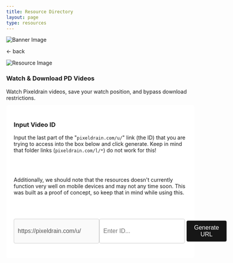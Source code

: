 ```yaml
---
title: Resource Directory
layout: page
type: resources
---
```

<style>
    hr.has-background-black {
        display: none;
    }

    h1.title {
        display: none;
    }
</style>
<link rel="stylesheet" href="https://api.scyted.tv/wave-development/dashboard/scytedtv-resources.css">
<link rel="stylesheet" href="https://api.scyted.tv/wave-development/dashboard/mobile-lock.css">
<body>

<!-- <div class="mobile-error">
  <div id="error-message" style="color: red;">
    ScytedTV Resources isn't currently available to mobile users at this time.
  </div>
</div> -->

<div class="banner">
    <img src="https://cdn.scyted.tv/website-assets/resource-portal/banner.jpg" alt="Banner Image" class="banner-image">
  </div>

<div class="resource-container">
  
  <div class="resource-wrapper">
  
  <div class="resource-back" onclick="backButton()"><p>← back</p></div>

  <div class="resource-info-box">
    <img src="https://cdn.scyted.tv/website-assets/resource-portal/logos/pixeldrain.jpg" alt="Resource Image" class="resource-image">
    <h3>Watch & Download PD Videos</h3>
    Watch Pixeldrain videos, save your watch position, and bypass download restrictions.<br>
  </div>
  
  </div>
  
<div class="resource-box">

  <div id="login-container" class="login-container">
  </div>

  <style>
    .user-info-box {
        flex: 1;
        padding: 20px;
        background-color: #fff;
        border-radius: 8px;
        margin-top: 10px;
        text-align: left;
    }
    .input-group {
    display: flex;
    margin-bottom: 20px;
  }
  .input-group input[type="text"] {
    flex: 1;
    padding: 10px;
    border: 1px solid #ccc;
    border-radius: 4px;
    font-size: 16px;
  }
  .input-group button {
    padding: 10px 20px;
    background-color: #161616;
    color: white;
    border: none;
    border-radius: 4px;
    cursor: pointer;
    font-size: 16px;
    margin: 5px;
  }
  .input-group button:hover {
    background-color: #45a049;
  }
  #error {
    color: red;
    margin-top: 10px;
  }
    </style>
<div class="container">

<div id="error"></div>

<div class="user-info-box" id="userInfoBox">

<h3>Input Video ID</h3>

Input the last part of the "<code>pixeldrain.com/u/</code>" link (the ID) that you are trying to access into the box below and click generate. Keep in mind that folder links (<code>pixeldrain.com/l/*</code>) do not work for this!

<br><br>

Additionally, we should note that the resources doesn't currently function very well on mobile devices and may not any time soon. This was built as a proof of concept, so keep that in mind while using this.

<br><br>
  
  <div class="input-group">
    <input type="text" id="urlInput" value="https://pixeldrain.com/u/" disabled>
    <input type="text" id="idInput" placeholder="Enter ID..." oninput="toggleButton()">
    <button id="generateBtn" onclick="generateURL()" disabled>Generate URL</button>
  </div>

</div>
</div>
</div>
</div>

<script src="https://api.scyted.tv/wave-development/dashboard/page-loading-script.js"></script>
<script src="index-script.js"></script>
<script src="insert-scripts.js"></script>
<script src="https://api.scyted.tv/wave-development/dashboard/mobile-redirect.js"></script>
<script async src="https://www.googletagmanager.com/gtag/js?id=G-LF3ZTHGQHE"></script>

</body>